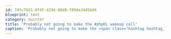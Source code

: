 ```yaml
---
id: 74fc7021-9f4f-4194-80d8-f89da3445bd4
blueprint: text
category: twitter
title: 'Probably not going to make the #phpKL wakeup call'
caption: 'Probably not going to make the <span class="hashtag hashtag_local">#<a href="http://tweettemp.darylchymko.ca/?tag=phpkl">phpKL</a> wakeup call'
---
```

